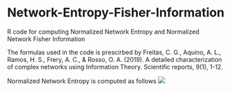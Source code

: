 # Network-Entropy-Fisher-Information
R code for computing Normalized Network Entropy and Normalized Network Fisher Information

The formulas used in the code is prescirbed by 
Freitas, C. G., Aquino, A. L., Ramos, H. S., Frery, A. C., & Rosso, O. A. (2019). A detailed characterization of complex networks using Information Theory. Scientific reports, 9(1), 1-12.

Normalized Network Entropy is computed as follows
<img src="https://cdn.mathpix.com/snip/images/26DzmU_r20vdGtplkrtTrBH95T983FLfKtEJ32fNVXs.original.fullsize.png">
